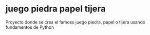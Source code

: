 # juego piedra papel tijera
Proyecto donde se crea el famoso juego piedra, papel o tijera usando fundamentos de  Python
